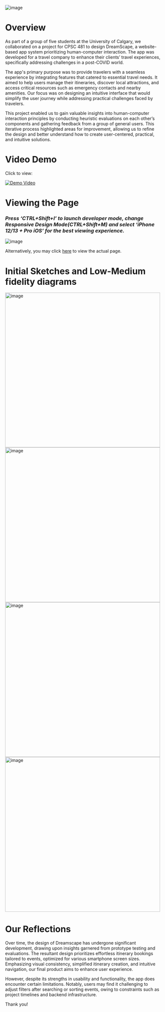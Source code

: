 ![image](https://github.com/user-attachments/assets/8e5b1dbe-0b41-4241-8a83-2e8b94526c5c)

# Overview

As part of a group of five students at the University of Calgary, we collaborated on a project for CPSC 481 to design DreamScape, a website-based app system prioritizing human-computer interaction. The app was developed for a travel company to enhance their clients’ travel experiences, specifically addressing challenges in a post-COVID world.

The app's primary purpose was to provide travelers with a seamless experience by integrating features that catered to essential travel needs. It aimed to help users manage their itineraries, discover local attractions, and access critical resources such as emergency contacts and nearby amenities. Our focus was on designing an intuitive interface that would simplify the user journey while addressing practical challenges faced by travelers.  

This project enabled us to gain valuable insights into human-computer interaction principles by conducting heuristic evaluations on each other’s components and gathering feedback from a group of general users. This iterative process highlighted areas for improvement, allowing us to refine the design and better understand how to create user-centered, practical, and intuitive solutions.

# Video Demo
Click to view:

[![Demo Video](https://img.youtube.com/vi/CTpm7lZlHp8/0.jpg)](https://www.youtube.com/watch?v=CTpm7lZlHp8)

# Viewing the Page

### *Press ‘CTRL+Shift+I’ to launch developer mode, change Responsive Design Mode(CTRL+Shift+M) and select ‘iPhone 12/13 + Pro iOS’ for the best viewing experience.*

![image](https://github.com/user-attachments/assets/2002b584-5a9e-4056-bb0e-dd09de562c0e)

Alternatively, you may click [here](https://kdhawan2000.github.io/DreamScape/views/index.html) to view the actual page. 

# Initial Sketches and Low-Medium fidelity diagrams

<img src="https://github.com/user-attachments/assets/08bae250-1d3f-483f-b8d5-b7b2102f1587" alt="image" width="500" />

<img src="https://github.com/user-attachments/assets/b9f00910-c123-416e-ba5f-36c5e7bd5e93" alt="image" width="500" />

<img src="https://github.com/user-attachments/assets/4db8a2a0-c2d5-4ac4-bb33-8fb2a6c49e72" alt="image" width="500" />

<img src="https://github.com/user-attachments/assets/e1058a27-d3ff-47f7-8f27-47860357bfd2" alt="image" width="500" />

# Our Reflections

Over time, the design of Dreamscape has undergone significant development, drawing upon insights garnered from prototype testing and evaluations. The resultant design prioritizes effortless itinerary bookings tailored to events, optimized for various smartphone screen sizes. Emphasizing visual consistency, simplified itinerary creation, and intuitive navigation, our final product aims to enhance user experience.​

However, despite its strengths in usability and functionality, the app does encounter certain limitations. Notably, users may find it challenging to adjust filters after searching or sorting events, owing to constraints such as project timelines and backend infrastructure.

Thank you!
